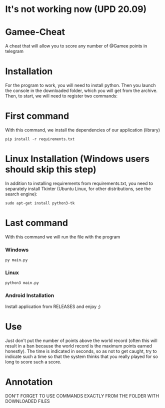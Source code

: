 # It's not working now (UPD 20.09)

# Gamee-Cheat
A cheat that will allow you to score any number of @Gamee points in telegram

# Installation 
For the program to work, you will need to install python. Then you launch the console in the downloaded folder, which you will get from the archive. Then, to start, we will need to register two commands:
# First command
With this command, we install the dependencies of our application (library)
```
pip install -r requirements.txt
```
# Linux Installation (Windows users should skip this step)
In addition to installing requirements from requirements.txt, you need to separately install Tkinter (Ubuntu Linux, for other distributions, see the search engine):
```
sudo apt-get install python3-tk
```

# Last command
With this command we will run the file with the program

### Windows 
```
py main.py
```

### Linux 
```
python3 main.py
```
### Android Installation
Install application from RELEASES and enjoy ;)

# Use
Just don't put the number of points above the world record (often this will result in a ban because the world record is the maximum points earned honestly). The time is indicated in seconds, so as not to get caught, try to indicate such a time so that the system thinks that you really played for so long to score such a score.

# Annotation
DON'T FORGET TO USE COMMANDS EXACTLY FROM THE FOLDER WITH DOWNLOADED FILES
